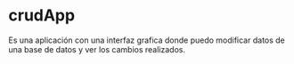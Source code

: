 # crudApp
Es una aplicación con una interfaz grafica donde puedo modificar datos de una base de datos y ver los cambios realizados.
